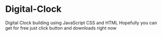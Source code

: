 # Digital-Clock
Digital Clock building  using JavaScript CSS and  HTML Hopefully you can get for free just click button and downloads right now
